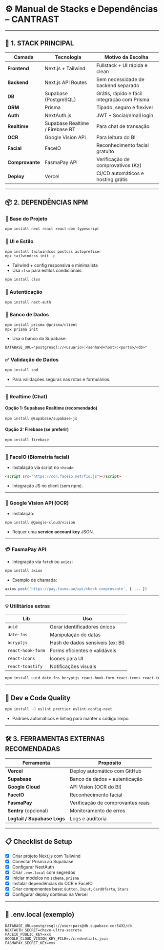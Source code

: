 # ⚙️ Manual de Stacks e Dependências – CANTRAST

---

## 🔧 1. STACK PRINCIPAL

| Camada          | Tecnologia                      | Motivo da Escolha                            |
| --------------- | ------------------------------- | -------------------------------------------- |
| **Frontend**    | Next.js + Tailwind              | Fullstack + UI rápida e clean                |
| **Backend**     | Next.js API Routes              | Sem necessidade de backend separado          |
| **DB**          | Supabase (PostgreSQL)           | Grátis, rápido e fácil integração com Prisma |
| **ORM**         | Prisma                          | Tipado, seguro e flexível                    |
| **Auth**        | NextAuth.js                     | JWT + Social/email login                     |
| **Realtime**    | Supabase Realtime / Firebase RT | Para chat de transação                       |
| **OCR**         | Google Vision API               | Para leitura do BI                           |
| **Facial**      | FaceIO                          | Reconhecimento facial gratuito               |
| **Comprovante** | FasmaPay API                    | Verificação de comprovativos (Kz)            |
| **Deploy**      | Vercel                          | CI/CD automáticos e hosting grátis           |

---

## 📦 2. DEPENDÊNCIAS NPM

### 🧱 Base do Projeto

```bash
npm install next react react-dom typescript
```

### 🎨 UI e Estilo

```bash
npm install tailwindcss postcss autoprefixer
npx tailwindcss init -p
```

* Tailwind + config responsiva e minimalista
* Usa `clsx` para estilos condicionais:

```bash
npm install clsx
```

### 🔐 Autenticação

```bash
npm install next-auth
```

### 🧬 Banco de Dados

```bash
npm install prisma @prisma/client
npx prisma init
```

* Usa o banco do Supabase:

```env
DATABASE_URL="postgresql://<usuario>:<senha>@<host>:<porta>/<db>"
```

### ✅ Validação de Dados

```bash
npm install zod
```

* Para validações seguras nas rotas e formulários.

---

### 💬 Realtime (Chat)

#### Opção 1: Supabase Realtime (recomendado)

```bash
npm install @supabase/supabase-js
```

#### Opção 2: Firebase (se preferir)

```bash
npm install firebase
```

---

### 📸 FaceIO (Biometria facial)

* Instalação via script no `<head>`:

```html
<script src="https://cdn.faceio.net/fio.js"></script>
```

* Integração JS no client (sem npm).

---

### 🧾 Google Vision API (OCR)

* Instalação:

```bash
npm install @google-cloud/vision
```

* Requer uma **service account key** JSON.

---

### 💳 FasmaPay API

* Integração via `fetch` ou `axios`:

```bash
npm install axios
```

* Exemplo de chamada:

```ts
axios.post('https://pay.fasma.ao/api/check-comprovante', { ... })
```

---

### 💡 Utilitários extras

| Lib               | Uso                              |
| ----------------- | -------------------------------- |
| `uuid`            | Gerar identificadores únicos     |
| `date-fns`        | Manipulação de datas             |
| `bcryptjs`        | Hash de dados sensíveis (ex: BI) |
| `react-hook-form` | Forms eficientes e validáveis    |
| `react-icons`     | Ícones para UI                   |
| `react-toastify`  | Notificações visuais             |

```bash
npm install uuid date-fns bcryptjs react-hook-form react-icons react-toastify
```

---

## 🧪 Dev e Code Quality

```bash
npm install -D eslint prettier eslint-config-next
```

* Padrões automáticos e linting para manter o código limpo.

---

## 🛠️ 3. FERRAMENTAS EXTERNAS RECOMENDADAS

| Ferramenta                  | Propósito                         |
| --------------------------- | --------------------------------- |
| **Vercel**                  | Deploy automático com GitHub      |
| **Supabase**                | Banco de dados + autenticação     |
| **Google Cloud**            | API Vision (OCR do BI)            |
| **FaceIO**                  | Reconhecimento facial             |
| **FasmaPay**                | Verificação de comprovantes reais |
| **Sentry** (opcional)       | Monitoramento de erros            |
| **Logtail / Supabase Logs** | Logs e auditoria                  |

---

## 📋 Checklist de Setup

* [x] Criar projeto Next.js com Tailwind
* [x] Conectar Prisma ao Supabase
* [x] Configurar NextAuth
* [x] Criar `.env.local` com segredos
* [x] Iniciar modelos no `schema.prisma`
* [x] Instalar dependências do OCR e FaceIO
* [x] Criar componentes base: `Button`, `Input`, `CardOferta`, `Stars`
* [x] Configurar deploy contínuo na Vercel

---

## 🔐 .env.local (exemplo)

```env
DATABASE_URL=postgresql://user:pass@db.supabase.co:5432/db
NEXTAUTH_SECRET=chave-ultra-secreta
FACEIO_PUBLIC_KEY=xxx
GOOGLE_CLOUD_VISION_KEY_FILE=./credentials.json
FASMAPAY_SECRET_KEY=xxx
```